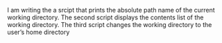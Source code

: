 I am writing the a srcipt that prints the absolute path name of the current working directory.
The second script displays the contents list of the working directory.
The third script changes the working directory to the user’s home directory
